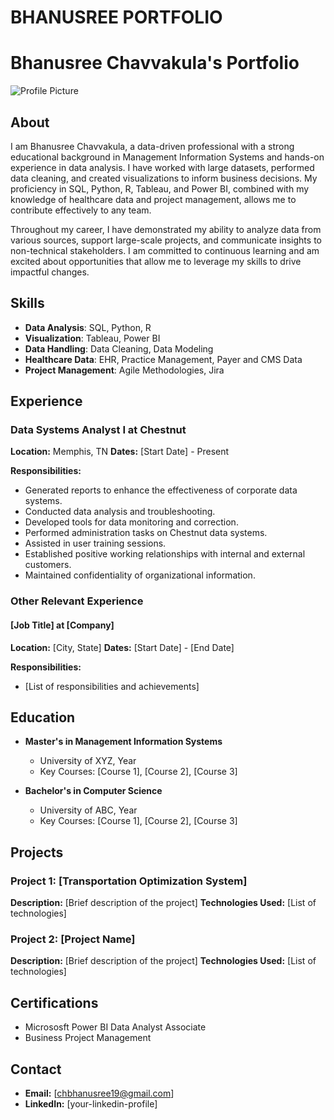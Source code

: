 # BHANUSREE PORTFOLIO
# Bhanusree Chavvakula's Portfolio

![Profile Picture](images/about.jpg)

## About

I am Bhanusree Chavvakula, a data-driven professional with a strong educational background in Management Information Systems and hands-on experience in data analysis. I have worked with large datasets, performed data cleaning, and created visualizations to inform business decisions. My proficiency in SQL, Python, R, Tableau, and Power BI, combined with my knowledge of healthcare data and project management, allows me to contribute effectively to any team.

Throughout my career, I have demonstrated my ability to analyze data from various sources, support large-scale projects, and communicate insights to non-technical stakeholders. I am committed to continuous learning and am excited about opportunities that allow me to leverage my skills to drive impactful changes.

## Skills

- **Data Analysis**: SQL, Python, R
- **Visualization**: Tableau, Power BI
- **Data Handling**: Data Cleaning, Data Modeling
- **Healthcare Data**: EHR, Practice Management, Payer and CMS Data
- **Project Management**: Agile Methodologies, Jira

## Experience

### Data Systems Analyst I at Chestnut
**Location:** Memphis, TN
**Dates:** [Start Date] - Present

**Responsibilities:**
- Generated reports to enhance the effectiveness of corporate data systems.
- Conducted data analysis and troubleshooting.
- Developed tools for data monitoring and correction.
- Performed administration tasks on Chestnut data systems.
- Assisted in user training sessions.
- Established positive working relationships with internal and external customers.
- Maintained confidentiality of organizational information.

### Other Relevant Experience

#### [Job Title] at [Company]
**Location:** [City, State]
**Dates:** [Start Date] - [End Date]

**Responsibilities:**
- [List of responsibilities and achievements]

## Education

- **Master's in Management Information Systems**
  - University of XYZ, Year
  - Key Courses: [Course 1], [Course 2], [Course 3]

- **Bachelor's in Computer Science**
  - University of ABC, Year
  - Key Courses: [Course 1], [Course 2], [Course 3]

## Projects

### Project 1: [Transportation Optimization System]
**Description:** [Brief description of the project]
**Technologies Used:** [List of technologies]

### Project 2: [Project Name]
**Description:** [Brief description of the project]
**Technologies Used:** [List of technologies]

## Certifications

- Micrososft Power BI Data Analyst Associate
- Business Project Management 

## Contact

- **Email:** [chbhanusree19@gmail.com]
- **LinkedIn:** [your-linkedin-profile]



